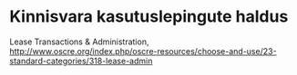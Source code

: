 # Kinnisvara kasutuslepingute haldus

Lease Transactions & Administration, http://www.oscre.org/index.php/oscre-resources/choose-and-use/23-standard-categories/318-lease-admin
